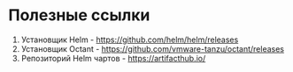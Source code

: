 # Полезные ссылки
1. Установщик Helm - https://github.com/helm/helm/releases
2. Установщик Octant - https://github.com/vmware-tanzu/octant/releases
3. Репозиторий Helm чартов - https://artifacthub.io/
